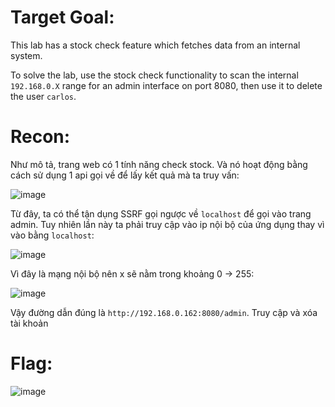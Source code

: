 # Target Goal: 

This lab has a stock check feature which fetches data from an internal system.

To solve the lab, use the stock check functionality to scan the internal `192.168.0.X` range for an admin interface on port 8080, then use it to delete the user `carlos`.

# Recon: 

Như mô tả, trang web có 1 tính năng check stock. Và nó hoạt động bằng cách sử dụng 1 api gọi về để lấy kết quả mà ta truy vấn:

![image](https://github.com/vanniichan/Portswigger/assets/112863484/f685afb9-7ac1-4737-b7ed-8da199d077c4)

Từ đây, ta có thể tận dụng SSRF gọi ngược về `localhost` để gọi vào trang admin. Tuy nhiên lần này ta phải truy cập vào ip nội bộ của ứng dụng thay vì vào bằng `localhost`:

![image](https://github.com/vanniichan/Portswigger/assets/112863484/45b092c0-69ef-493c-a07e-985428301796)

Vì đây là mạng nội bộ nên x sẽ nằm trong khoảng 0 -> 255:

![image](https://github.com/vanniichan/Portswigger/assets/112863484/3461bb93-deaa-4c29-aadc-36ecb56e5108)

Vậy đường dẫn đúng là `http://192.168.0.162:8080/admin`. Truy cập và xóa tài khoản 

# Flag:

![image](https://github.com/vanniichan/Portswigger/assets/112863484/3d7bf380-d600-4ea7-bba7-011d8b0dc085)

